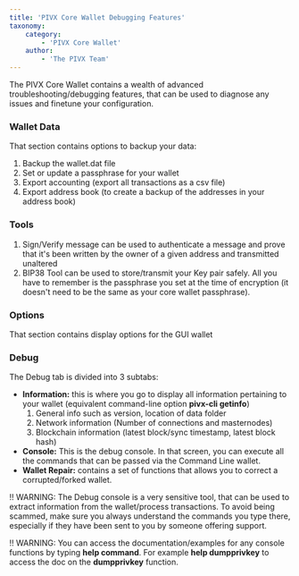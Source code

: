 ```yaml
---
title: 'PIVX Core Wallet Debugging Features'
taxonomy:
    category:
        - 'PIVX Core Wallet'
    author:
        - 'The PIVX Team'
---
```


The PIVX Core Wallet contains a wealth of advanced troubleshooting/debugging features, that can be used to diagnose any issues and finetune your configuration.

### Wallet Data

That section contains options to backup your data:
1. Backup the wallet.dat file
2. Set or update a passphrase for your wallet
3. Export accounting (export all transactions as a csv file)
4. Export address book (to create a backup of the addresses in your address book)

### Tools

1. Sign/Verify message can be used to authenticate a message and prove that it's been written by the owner of a given address and transmitted unaltered
2. BIP38 Tool can be used to store/transmit your Key pair safely. All you have to remember is the passphrase you set at the time of encryption (it doesn't need to be the same as your core wallet passphrase).

### Options

That section contains display options for the GUI wallet

### Debug

The Debug tab is divided into 3 subtabs:
* **Information:** this is where you go to display all information pertaining to your wallet (equivalent command-line option **pivx-cli getinfo**)
  1. General info such as version, location of data folder
  2. Network information (Number of connections and masternodes)
  3. Blockchain information (latest block/sync timestamp, latest block hash)
* **Console:** This is the debug console. In that screen, you can execute all the commands that can be passed via the Command Line wallet.
* **Wallet Repair:** contains a set of functions that allows you to correct a corrupted/forked wallet.

!! WARNING: The Debug console is a very sensitive tool, that can be used to extract information from the wallet/process transactions. To avoid being scammed, make sure you always understand the commands you type there, especially if they have been sent to you by someone offering support.

!! WARNING: You can access the documentation/examples for any console functions by typing **help command**. For example **help dumpprivkey** to access the doc on the **dumpprivkey** function.
